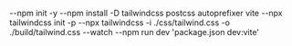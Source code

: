 --npm init -y
--npm install -D tailwindcss postcss autoprefixer vite
--npx tailwindcss init -p
--npx tailwindcss -i ./css/tailwind.css -o ./build/tailwind.css --watch
--npm run dev 'package.json dev:vite'
